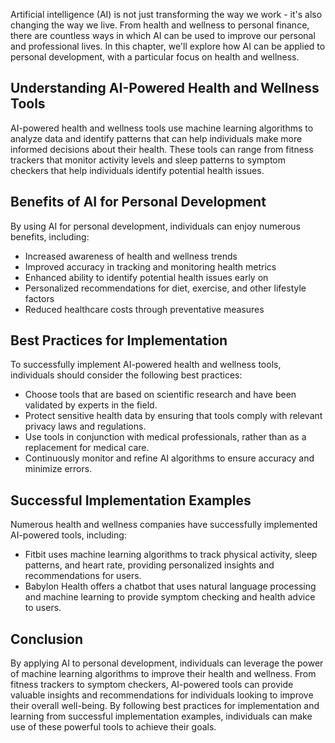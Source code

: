 

Artificial intelligence (AI) is not just transforming the way we work - it's also changing the way we live. From health and wellness to personal finance, there are countless ways in which AI can be used to improve our personal and professional lives. In this chapter, we'll explore how AI can be applied to personal development, with a particular focus on health and wellness.

Understanding AI-Powered Health and Wellness Tools
--------------------------------------------------

AI-powered health and wellness tools use machine learning algorithms to analyze data and identify patterns that can help individuals make more informed decisions about their health. These tools can range from fitness trackers that monitor activity levels and sleep patterns to symptom checkers that help individuals identify potential health issues.

Benefits of AI for Personal Development
---------------------------------------

By using AI for personal development, individuals can enjoy numerous benefits, including:

* Increased awareness of health and wellness trends
* Improved accuracy in tracking and monitoring health metrics
* Enhanced ability to identify potential health issues early on
* Personalized recommendations for diet, exercise, and other lifestyle factors
* Reduced healthcare costs through preventative measures

Best Practices for Implementation
---------------------------------

To successfully implement AI-powered health and wellness tools, individuals should consider the following best practices:

* Choose tools that are based on scientific research and have been validated by experts in the field.
* Protect sensitive health data by ensuring that tools comply with relevant privacy laws and regulations.
* Use tools in conjunction with medical professionals, rather than as a replacement for medical care.
* Continuously monitor and refine AI algorithms to ensure accuracy and minimize errors.

Successful Implementation Examples
----------------------------------

Numerous health and wellness companies have successfully implemented AI-powered tools, including:

* Fitbit uses machine learning algorithms to track physical activity, sleep patterns, and heart rate, providing personalized insights and recommendations for users.
* Babylon Health offers a chatbot that uses natural language processing and machine learning to provide symptom checking and health advice to users.

Conclusion
----------

By applying AI to personal development, individuals can leverage the power of machine learning algorithms to improve their health and wellness. From fitness trackers to symptom checkers, AI-powered tools can provide valuable insights and recommendations for individuals looking to improve their overall well-being. By following best practices for implementation and learning from successful implementation examples, individuals can make use of these powerful tools to achieve their goals.
